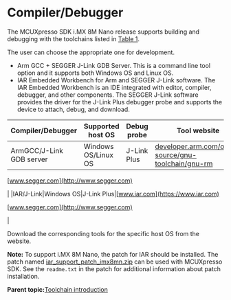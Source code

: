 # Compiler/Debugger

The MCUXpresso SDK i.MX 8M Nano release supports building and debugging with the toolchains listed in [Table 1](compiler_debugger.md#TABLE_TOOLCHAININFO).

The user can choose the appropriate one for development.

-   Arm GCC + SEGGER J-Link GDB Server. This is a command line tool option and it supports both Windows OS and Linux OS.
-   IAR Embedded Workbench for Arm and SEGGER J-Link software. The IAR Embedded Workbench is an IDE integrated with editor, compiler, debugger, and other components. The SEGGER J-Link software provides the driver for the J-Link Plus debugger probe and supports the device to attach, debug, and download.

|Compiler/Debugger|Supported host OS|Debug probe|Tool website|
|-----------------|-----------------|-----------|------------|
|ArmGCC/J-Link GDB server|Windows OS/Linux OS|J-Link Plus|[developer.arm.com/open-source/gnu-toolchain/gnu-rm](https://developer.arm.com/open-source/gnu-toolchain/gnu-rm)

 [www.segger.com](http://www.segger.com)

|
|IAR/J-Link|Windows OS|J-Link Plus|[www.iar.com](https://www.iar.com)

 [www.segger.com](http://www.segger.com)

|

Download the corresponding tools for the specific host OS from the website.

**Note:** To support i.MX 8M Nano, the patch for IAR should be installed. The patch named [iar\_support\_patch\_imx8mn.zip](https://www.nxp.com/webapp/sps/download/license.jsp?colCode=SDK_MX8MN_3RDPARTY_Patch&appType=file1&DOWNLOAD_ID=null) can be used with MCUXpresso SDK. See the `readme.txt` in the patch for additional information about patch installation.

**Parent topic:**[Toolchain introduction](../topics/toolchain_introduction.md)

